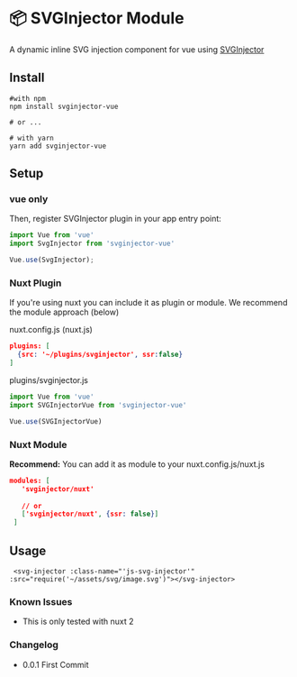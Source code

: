 # 📦 SVGInjector Module

 A dynamic inline SVG injection component for vue using [SVGInjector](https://github.com/iconic/SVGInjector)
 

## Install

```
#with npm
npm install svginjector-vue

# or ...

# with yarn
yarn add svginjector-vue

```


## Setup

### vue only

Then, register SVGInjector plugin in your app entry point:

```js
import Vue from 'vue'
import SvgInjector from 'svginjector-vue'

Vue.use(SvgInjector);
```



### Nuxt Plugin

If you're using nuxt you can include it as plugin or module. We recommend
the module approach (below)


nuxt.config.js (nuxt.js)
```json
plugins: [
  {src: '~/plugins/svginjector', ssr:false}
]
```

plugins/svginjector.js
```js
import Vue from 'vue'
import SVGInjectorVue from 'svginjector-vue'

Vue.use(SVGInjectorVue)
```


### Nuxt Module


__Recommend:__ You can add it as module to your nuxt.config.js/nuxt.js


```json
modules: [
   'svginjector/nuxt'
   
   // or 
   ['svginjector/nuxt', {ssr: false}]
 ]
```


## Usage

````vue
 <svg-injector :class-name="'js-svg-injector'" :src="require('~/assets/svg/image.svg')"></svg-injector>
````


### Known Issues

* This is only tested with nuxt 2

### Changelog

* 0.0.1 First Commit 
